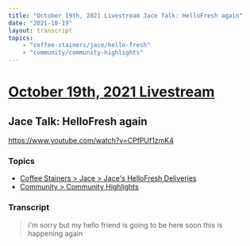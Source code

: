 ```yaml
---
title: "October 19th, 2021 Livestream Jace Talk: HelloFresh again"
date: "2021-10-19"
layout: transcript
topics:
    - "coffee-stainers/jace/hello-fresh"
    - "community/community-highlights"
---
```

# [October 19th, 2021 Livestream](../2021-10-19.md)
## Jace Talk: HelloFresh again
https://www.youtube.com/watch?v=CPfPUf1zmK4

### Topics
* [Coffee Stainers > Jace > Jace's HelloFresh Deliveries](../topics/coffee-stainers/jace/hello-fresh.md)
* [Community > Community Highlights](../topics/community/community-highlights.md)

### Transcript

> i'm sorry but my hello friend is going to be here soon this is happening again
